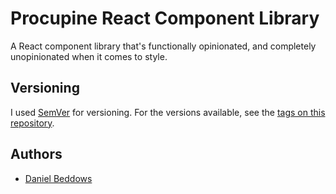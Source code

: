 # Procupine React Component Library

A React component library that's functionally opinionated, and completely unopinionated when it comes to style.

## Versioning

I used [SemVer](http://semver.org/) for versioning. For the versions available, see the [tags on this repository](https://github.com/danbeddows/theshirtsociety.co.uk/tags).

## Authors

- [Daniel Beddows](https://github.com/danbeddows)
